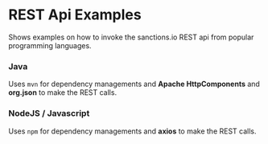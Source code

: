 # REST Api Examples

Shows examples on how to invoke the sanctions.io REST api from popular programming languages.

### Java ###

Uses `mvn` for dependency managements and **Apache HttpComponents** and **org.json** to make the REST calls.

### NodeJS / Javascript ###

Uses `npm` for dependency managements and **axios** to make the REST calls.

